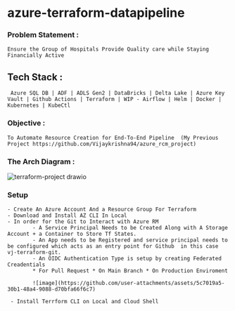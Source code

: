 # azure-terraform-datapipeline

### Problem Statement : 
    Ensure the Group of Hospitals Provide Quality care while Staying Financially Active  
    

## Tech Stack :
     Azure SQL DB | ADF | ADLS Gen2 | DataBricks | Delta Lake | Azure Key Vault | Github Actions | Terraform | WIP - Airflow | Helm | Docker | Kubernetes | KubeCtl

     
### Objective :
    To Automate Resource Creation for End-To-End Pipeline  (My Previous Project https://github.com/Vijaykrishna94/azure_rcm_project)

### The Arch Diagram :


  ![terraform-project drawio](https://github.com/user-attachments/assets/830c07b3-07f5-4b36-9ec4-55ed64e6bb1b)

     

### Setup
    - Create An Azure Account And a Resource Group For Terraform
    - Download and Install AZ CLI In Local
    - In order for the Git to Interact with Azure RM 
            - A Service Principal Needs to be Created Along with A Storage Account + a Container to Store Tf States.
            - An App needs to be Registered and service principal needs to be configured which acts as an entry point for Github  in this case vj-terraform-git.
            - An OIDC Authentication Type is setup by creating Federated Creadentials 
            * For Pull Request * On Main Branch * On Production Enviroment 

            ![image](https://github.com/user-attachments/assets/5c7019a5-30b1-48a4-9088-d70bfa66f6c7)
            
     - Install Terrform CLI on Local and Cloud Shell   
     
    
